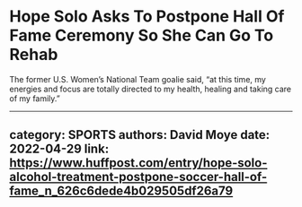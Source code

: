 # Hope Solo Asks To Postpone Hall Of Fame Ceremony So She Can Go To Rehab

The former U.S. Women’s National Team goalie said, “at this time, my energies and focus are totally directed to my health, healing and taking care of my family.”

---
category: SPORTS
authors: David Moye
date: 2022-04-29
link: https://www.huffpost.com/entry/hope-solo-alcohol-treatment-postpone-soccer-hall-of-fame_n_626c6dede4b029505df26a79
---
